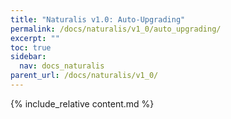 ```yaml
---
title: "Naturalis v1.0: Auto-Upgrading"
permalink: /docs/naturalis/v1_0/auto_upgrading/
excerpt: ""
toc: true
sidebar:
  nav: docs_naturalis
parent_url: /docs/naturalis/v1_0/
---
```


{% include_relative content.md %}
